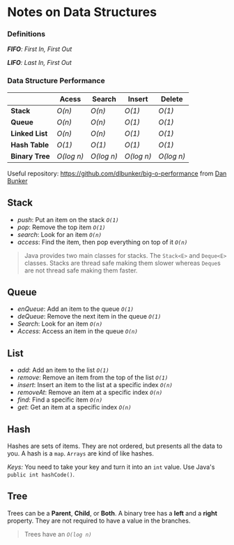 # Notes on Data Structures

### Definitions

_**FIFO**: First In, First Out_

_**LIFO**: Last In, First Out_

### Data Structure Performance
| | Acess | Search | Insert | Delete | 
| - | - | - | - | - | 
| **Stack** | *O(n)* | *O(n)* | *O(1)* | *O(1)* |
| **Queue** | *O(n)* | *O(n)* | *O(1)* | *O(1)* |
| **Linked List** | *O(n)* | *O(n)* | *O(1)* | *O(1)* |
| **Hash Table** | *O(1)* | *O(1)* | *O(1)* | *O(1)* |
| **Binary Tree** | *O(log n)* | *O(log n)* | *O(log n)* | *O(log n)* |

Useful repository: https://github.com/dlbunker/big-o-performance from [Dan Bunker](https://github.com/dlbunker/)

## Stack

- _push_: Put an item on the stack _`O(1)`_
- _pop_: Remove the top item _`O(1)`_
- _search_: Look for an item _`O(n)`_
- _access_: Find the item, then pop everything on top of it _`O(n)`_

> Java provides two main classes for stacks. The `Stack<E>` and `Deque<E>` classes. Stacks are thread safe making them slower whereas `Deque`s are not thread safe making them faster. 

## Queue

- _enQueue_: Add an item to the queue _`O(1)`_
- _deQueue_: Remove the next item in the queue _`O(1)`_
- _Search_: Look for an item _`O(n)`_
- _Access_: Access an item in the queue _`O(n)`_

## List

- _add_: Add an item to the list _`O(1)`_
- _remove_: Remove an item from the top of the list _`O(1)`_
- _insert_: Insert an item to the list at a specific index _`O(n)`_
- _removeAt_: Remove an item at a specific index _`O(n)`_
- _find_: Find a specific item _`O(n)`_
- _get_: Get an item at a specific index _`O(n)`_

## Hash

Hashes are sets of items. They are not ordered, but presents all the data to you. A hash is a `map`. `Arrays` are kind of like hashes. 

*Keys:* You need to take your key and turn it into an `int` value. Use Java's `public int hashCode()`.

## Tree

Trees can be a **Parent**, **Child**, or **Both**. A binary tree has a **left** and a **right** property. They are not required to have a value in the branches. 

> Trees have an *`O(log n)`*